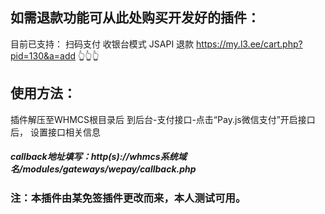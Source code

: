 ## 如需退款功能可从此处购买开发好的插件：
目前已支持：
扫码支付
收银台模式
JSAPI
退款
https://my.l3.ee/cart.php?pid=130&a=add
👆👆👆
## 使用方法：
插件解压至WHMCS根目录后
到后台-支付接口-点击“Pay.js微信支付”开启接口后，
设置接口相关信息
##### callback地址填写：http(s)://whmcs系统域名/modules/gateways/wepay/callback.php
### 注：本插件由某免签插件更改而来，本人测试可用。
